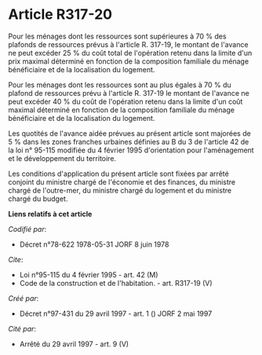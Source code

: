 # Article R317-20

Pour les ménages dont les ressources sont supérieures à 70 % des plafonds de ressources prévus à l'article R. 317-19, le
montant de l'avance ne peut excéder 25 % du coût total de l'opération retenu dans la limite d'un prix maximal déterminé en
fonction de la composition familiale du ménage bénéficiaire et de la localisation du logement. 

Pour les ménages dont les ressources sont au plus égales à 70 % du plafond de ressources prévu à l'article R. 317-19 le
montant de l'avance ne peut excéder 40 % du coût de l'opération retenu dans la limite d'un coût maximal déterminé en fonction
de la composition familiale du ménage bénéficiaire et de la localisation du logement. 

Les quotités de l'avance aidée prévues au présent article sont majorées de 5 % dans les zones franches urbaines définies au B
du 3 de l'article 42 de la loi n° 95-115 modifiée du 4 février 1995 d'orientation pour l'aménagement et le développement du
territoire. 

Les conditions d'application du présent article sont fixées par arrêté conjoint du ministre chargé de l'économie et des
finances, du ministre chargé de l'outre-mer, du ministre chargé du logement et du ministre chargé du budget.

**Liens relatifs à cet article**

_Codifié par_:

  - Décret n°78-622 1978-05-31 JORF 8 juin 1978

_Cite_:

  - Loi n°95-115 du 4 février 1995 - art. 42 (M)
  - Code de la construction et de l'habitation. - art. R317-19 (V)

_Créé par_:

  - Décret n°97-431 du 29 avril 1997 - art. 1 () JORF 2 mai 1997

_Cité par_:

  - Arrêté du 29 avril 1997 - art. 9 (V)
